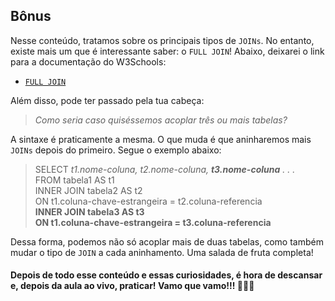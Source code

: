 ## Bônus

Nesse conteúdo, tratamos sobre os principais tipos de ``JOINs``. No entanto, existe mais um que é interessante saber: o ``FULL JOIN``! Abaixo, deixarei o link para a documentação do W3Schools:  

- [``FULL JOIN``](https://www.w3schools.com/sql/sql_join_full.asp)  

Além disso, pode ter passado pela tua cabeça:  

> *Como seria caso quiséssemos acoplar três ou mais tabelas?*  

A sintaxe é praticamente a mesma. O que muda é que aninharemos mais ``JOINs`` depois do primeiro. Segue o exemplo abaixo:

> SELECT *t1.nome-coluna, t2.nome-coluna, **t3.nome-coluna** . . .*  
> FROM tabela1 AS t1  
> INNER JOIN tabela2 AS t2  
> ON t1.coluna-chave-estrangeira = t2.coluna-referencia  
> **INNER JOIN tabela3 AS t3**  
> **ON t1.coluna-chave-estrangeira = t3.coluna-referencia**  

Dessa forma, podemos não só acoplar mais de duas tabelas, como também mudar o tipo de ``JOIN`` a cada aninhamento. Uma salada de fruta completa!  

#### Depois de todo esse conteúdo e essas curiosidades, é hora de descansar e, depois da aula ao vivo, praticar! Vamo que vamo!!! 🚀🚀🚀